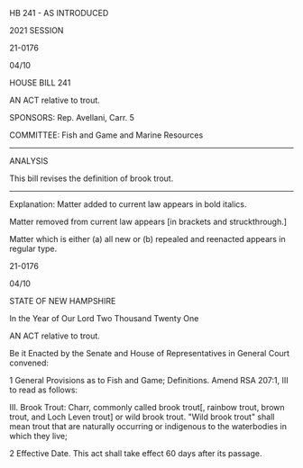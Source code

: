  HB 241 - AS INTRODUCED

 

 

2021 SESSION

 21-0176

 04/10

 

HOUSE BILL 241

 

AN ACT relative to trout.

 

SPONSORS: Rep. Avellani, Carr. 5

 

COMMITTEE: Fish and Game and Marine Resources

 

-----------------------------------------------------------------

 

ANALYSIS

 

 This bill revises the definition of brook trout.

 

- - - - - - - - - - - - - - - - - - - - - - - - - - - - - - - - - - - - - - - - - - - - - - - - - - - - - - - - - - - - - - - - - - - - - - - - - - - 

 

Explanation: Matter added to current law appears in bold italics.

 Matter removed from current law appears [in brackets and struckthrough.]

 Matter which is either (a) all new or (b) repealed and reenacted appears in regular type.

 21-0176

 04/10

 

STATE OF NEW HAMPSHIRE

 

In the Year of Our Lord Two Thousand Twenty One

 

AN ACT relative to trout.

 

Be it Enacted by the Senate and House of Representatives in General Court convened:

 

 1 General Provisions as to Fish and Game; Definitions. Amend RSA 207:1, III to read as follows:

 III. Brook Trout: Charr, commonly called brook trout[, rainbow trout, brown trout, and Loch Leven trout] or wild brook trout. "Wild brook trout" shall mean trout that are naturally occurring or indigenous to the waterbodies in which they live;

 2 Effective Date. This act shall take effect 60 days after its passage.

